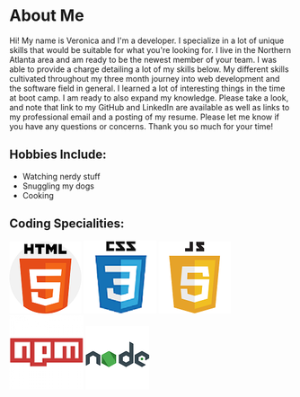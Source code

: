 # About Me

Hi! My name is Veronica and I'm a developer. I specialize in a lot of unique skills that would be suitable for what you're looking for. I live in the Northern Atlanta area and am ready to be the newest member of your team. I was able to provide a charge detailing a lot of my skills below. My different skills cultivated throughout my three month journey into web development and the software field in general. I learned a lot of interesting things in the time at boot camp. I am ready to also expand my knowledge. Please take a look, and note that link to my GitHub and LinkedIn are available as well as links to my professional email and a posting of my resume. Please let me know if you have any questions or concerns. Thank you so much for your time!



## Hobbies Include:
- Watching nerdy stuff
- Snuggling my dogs
- Cooking

## Coding Specialities:
![HTML](assets/html.png)
![CSS](assets/css.png)
![JavaScript](assets/javascript.png)
![NPM](assets/npm.png)
![NodeJs](assets/nodejs.png)


